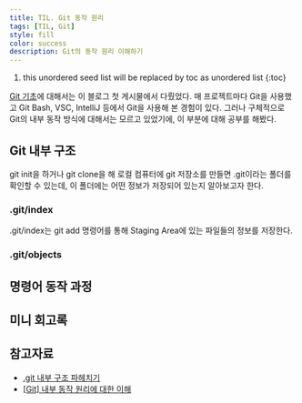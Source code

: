 ```yaml
---
title: TIL. Git 동작 원리
tags: [TIL, Git]
style: fill
color: success
description: Git의 동작 원리 이해하기
---
```


1. this unordered seed list will be replaced by toc as unordered list
{:toc}

[Git 기초](https://jeeyoun-s.github.io/blog/git)에 대해서는 이 블로그 첫 게시물에서 다뤘었다. 매 프로젝트마다 Git을 사용했고 Git Bash, VSC, IntelliJ 등에서 Git을 사용해 본 경험이 있다. 그러나 구체적으로 Git의 내부 동작 방식에 대해서는 모르고 있었기에, 이 부분에 대해 공부를 해봤다.

## Git 내부 구조
git init을 하거나 git clone을 해 로컬 컴퓨터에 git 저장소를 만들면 .git이라는 폴더를 확인할 수 있는데, 이 폴더에는 어떤 정보가 저장되어 있는지 알아보고자 한다.

### .git/index
.git/index는 git add 명령어를 통해 Staging Area에 있는 파일들의 정보를 저장한다.

### .git/objects


## 명령어 동작 과정

## 미니 회고록

## 참고자료
- [.git 내부 구조 파헤치기](https://tecoble.techcourse.co.kr/post/2021-07-08-dot-git/)
- [[Git] 내부 동작 원리에 대한 이해](https://it-eldorado.tistory.com/4)